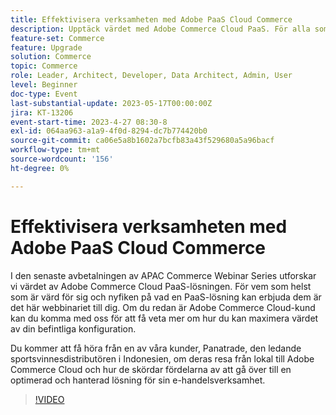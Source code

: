 ```yaml
---
title: Effektivisera verksamheten med Adobe PaaS Cloud Commerce
description: Upptäck värdet med Adobe Commerce Cloud PaaS. För alla som för närvarande är självständigt webbhotell och nyfikna på vad en PaaS-lösning kan erbjuda dem är det här webbinariet till dig.
feature-set: Commerce
feature: Upgrade
solution: Commerce
topic: Commerce
role: Leader, Architect, Developer, Data Architect, Admin, User
level: Beginner
doc-type: Event
last-substantial-update: 2023-05-17T00:00:00Z
jira: KT-13206
event-start-time: 2023-4-27 08:30-8
exl-id: 064aa963-a1a9-4f0d-8294-dc7b774420b0
source-git-commit: ca06e5a8b1602a7bcfb83a43f529680a5a96bacf
workflow-type: tm+mt
source-wordcount: '156'
ht-degree: 0%

---
```


# Effektivisera verksamheten med Adobe PaaS Cloud Commerce

I den senaste avbetalningen av APAC Commerce Webinar Series utforskar vi värdet av Adobe Commerce Cloud PaaS-lösningen. För vem som helst som är värd för sig och nyfiken på vad en PaaS-lösning kan erbjuda dem är det här webbinariet till dig. Om du redan är Adobe Commerce Cloud-kund kan du komma med oss för att få veta mer om hur du kan maximera värdet av din befintliga konfiguration.

Du kommer att få höra från en av våra kunder, Panatrade, den ledande sportsvinnesdistributören i Indonesien, om deras resa från lokal till Adobe Commerce Cloud och hur de skördar fördelarna av att gå över till en optimerad och hanterad lösning för sin e-handelsverksamhet.

>[!VIDEO](https://video.tv.adobe.com/v/3419132/?learn=on)
